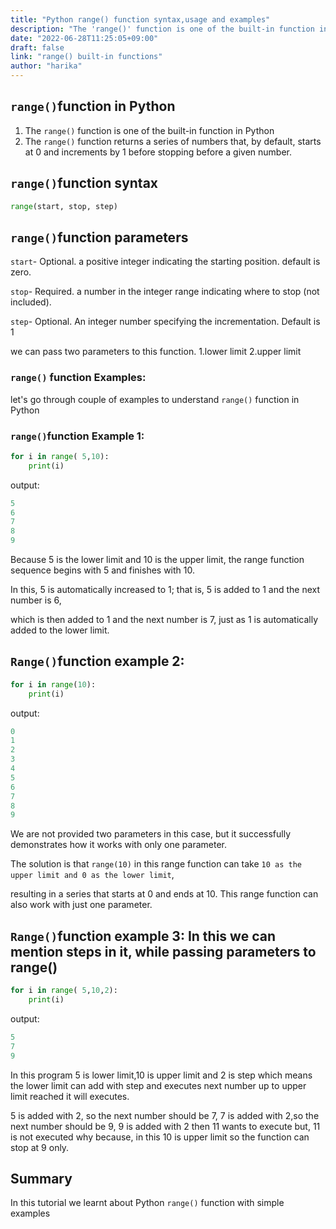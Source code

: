 ```yaml
---
title: "Python range() function syntax,usage and examples"
description: "The 'range()' function is one of the built-in function in Python "
date: "2022-06-28T11:25:05+09:00"
draft: false
link: "range() built-in functions"
author: "harika"
---
```


## `range()`function in Python

1. The `range()` function is one of the built-in function in Python
2. The `range()` function returns a series of numbers that, by default, starts at 0 and increments by 1 before stopping before a given number. 

## `range()`function syntax

```Python
range(start, stop, step)
```
## `range()`function parameters

`start`- Optional.
a positive integer indicating the starting position.
default is zero. 

`stop`- Required.
a number in the integer range indicating where to stop (not included). 

`step`- Optional. 
An integer number specifying the incrementation. Default is 1

we can pass two parameters to this function.
1.lower limit
2.upper limit

### `range()` function Examples:

let's go through couple of examples to understand `range()` function in Python

### `range()`function Example 1:

```Python
for i in range( 5,10):
    print(i)
```
output:

```Python
5
6
7
8
9
```
Because 5 is the lower limit and 10 is the upper limit, the range function sequence begins with 5 and finishes with 10.

In this, 5 is automatically increased to 1; that is, 5 is added to 1 and the next number is 6, 

which is then added to 1 and the next number is 7, just as 1 is automatically added to the lower limit.

## `Range()`function example 2:

```Python
for i in range(10):
    print(i)
```
output:

```Python
0
1
2
3
4
5
6
7
8
9
```
We are not provided two parameters in this case, but it successfully demonstrates how it works with only one parameter.


The solution is that `range(10)` in this range function can take `10 as the upper limit and 0 as the lower limit`, 

resulting in a series that starts at 0 and ends at 10. This range function can also work with just one parameter.

## `Range()`function example 3: In this we can mention steps in it, while passing parameters to range()

```Python
for i in range( 5,10,2):
    print(i)
```
output:

```Python
5
7
9
```
In this program 5 is lower limit,10 is upper limit and 2 is step which means the lower limit can add with step and executes next number up to upper limit reached it will executes.

5 is added with 2, so the next number should be 7,
7 is added with 2,so the next number should be 9,
9 is added with 2 then 11 wants to execute but, 
11 is not executed why because, 
in this 10 is upper limit so the function can stop at 9 only.

## Summary
In this tutorial we learnt about Python `range()` function with simple examples
